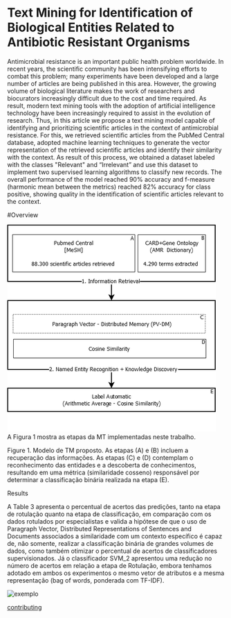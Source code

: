 # Text Mining for Identification of Biological Entities Related to Antibiotic Resistant Organisms

Antimicrobial resistance is an important public health problem worldwide. In recent years, the scientific community has been intensifying efforts to combat this problem; many experiments have been developed and a large number of articles are being published in this area. However, the growing volume of biological literature makes the work of researchers and biocurators increasingly difficult due to the cost and time required. As result, modern text mining tools with the adoption of artificial intelligence technology have been increasingly required to assist in the evolution of research. Thus, in this article we propose a text mining model capable of identifying and prioritizing scientific articles in the context of antimicrobial resistance. For this, we retrieved scientific articles from the PubMed Central database, adopted machine learning techniques to generate the vector representation of the retrieved scientific articles and identify their similarity with the context. As result of this process, we obtained a dataset labeled with the classes "Relevant" and “Irrelevant” and use this dataset to implement two supervised learning algorithms to classify new records. The overall performance of the model reached 90% accuracy and f-measure (harmonic mean between the metrics) reached 82% accuracy for class positive, showing quality in the identification of scientific articles relevant to the context.

#Overview

![alt text](https://github.com/engbiopct/TextMiningAMR/blob/main/figure/Figure%201.png?raw=true)
</br>A Figura 1 mostra as etapas da MT implementadas neste trabalho. 

 
Figure 1. Modelo de TM proposto. As etapas (A) e (B) incluem a recuperação das informações. As etapas (C) e (D) contemplam o reconhecimento das entidades e a descoberta de conhecimentos, resultando em uma métrica (similaridade cosseno) responsável por determinar a classificação binária realizada na etapa (E).

Results

A Table 3 apresenta o percentual de acertos das predições, tanto na etapa de rotulação quanto na etapa de classificação, em comparação com os dados rotulados por especialistas e valida a hipótese de que o uso de Paragraph Vector, Distributed Representations of Sentences and Documents associados a similaridade com um contexto específico é capaz de, não somente, realizar a classificação binária de grandes volumes de dados, como também otimizar o percentual de acertos de classificadores supervisionados. Já o classificador SVM_2 apresentou uma redução no número de acertos em relação a etapa de Rotulação, embora tenhamos adotado em ambos os experimentos o mesmo vetor de atributos e a mesma representação (bag of words, ponderada com TF-IDF).

![exemplo](exemplo.png)

[contributing](https://github.com/kellecosta/model_amr/blob/main/teste.csv)
